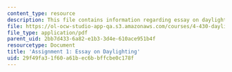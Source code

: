 ```yaml
---
content_type: resource
description: This file contains information regarding essay on daylighting.
file: https://ol-ocw-studio-app-qa.s3.amazonaws.com/courses/4-430-daylighting-spring-2012/29f49fa31f60a61bec6bbffcbe0c178f_MIT4_430S12_hw1.pdf
file_type: application/pdf
parent_uid: 2bb7d433-6a82-e1b3-3d4e-610ace951b4f
resourcetype: Document
title: 'Assignment 1: Essay on Daylighting'
uid: 29f49fa3-1f60-a61b-ec6b-bffcbe0c178f
---
```

